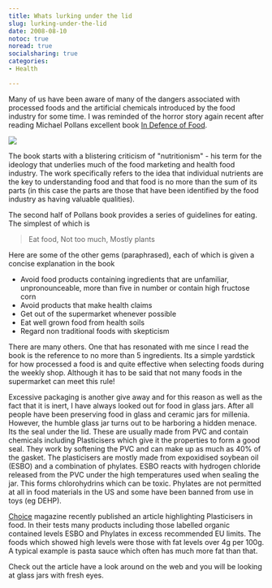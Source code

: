```yaml
---
title: Whats lurking under the lid
slug: lurking-under-the-lid
date: 2008-08-10
notoc: true
noread: true
socialsharing: true
categories: 
- Health

---
```

Many of us have been aware of many of the dangers associated with processed foods and the artificial chemicals introduced by the food industry for some time. I was reminded of the horror story again recent after reading Michael Pollans excellent book [In Defence of Food][amazon].

![][williampickup]

The book starts with a blistering criticism of "nutritionism" - his term for the ideology that underlies much of the food marketing and health food industry. The work specifically refers to the idea that individual nutrients are the key to understanding food and that food is no more than the sum of its parts (in this case the parts are those that have been identified by the food industry as having valuable qualities).

The second half of Pollans book provides a series of guidelines for eating. The simplest of which is

> Eat food, Not too much, Mostly plants

Here are some of the other gems (paraphrased), each of which is given a concise explanation in the book

- Avoid food products containing ingredients that are unfamiliar, unpronounceable, more than five in number or contain high fructose corn
- Avoid products that make health claims
- Get out of the supermarket whenever possible
- Eat well grown food from health soils
- Regard non traditional foods with skepticism

There are many others. One that has resonated with me since I read the book is the reference to no more than 5 ingredients. Its a simple yardstick for how processed a food is and quite effective when selecting foods during the weekly shop. Although it has to be said that not many foods in the supermarket can meet this rule!

Excessive packaging is another give away and for this reason as well as the fact that it is inert, I have always looked out for food in glass jars. After all people have been preserving food in glass and ceramic jars for millenia. However, the humble glass jar turns out to be harboring a hidden menace. Its the seal under the lid. These are usually made from PVC and contain chemicals including Plasticisers which give it the properties to form a good seal. They work by softening the PVC and can make up as much as 40% of the gasket. The plasticisers are mostly made from expoxidised soybean oil (ESBO) and a combination of phylates. ESBO reacts with hydrogen chloride released from the PVC under the high temperatures used when sealing the jar. This forms chlorohydrins which can be toxic. Phylates are not permitted at all in food materials in the US and some have been banned from use in toys (eg DEHP).

[Choice][choice] magazine recently published an article highlighting Plasticisers in food. In their tests many products including those labelled organic contained levels ESBO and Phylates in excess recommended EU limits. The foods which showed high levels were those with fat levels over 4g per 100g. A typical example is pasta sauce which often has much more fat than that.

Check out the article have a look around on the web and you will be looking at glass jars with fresh eyes.

[amazon]: http://www.amazon.com/gp/product/0143114964/ref=as%5C_li%5C_ss%5C_tl?ie=UTF8&amp;camp=1789&amp;creative=9325&amp;creativeASIN=0143114964&amp;linkCode=as2&amp;tag=slowlane-20
[choice]: http://www.choice.com.au/viewArticle.aspx?id=106380&amp;catId=100228&amp;tid=100008&amp;p=1&amp;title=Plasticisers
[williampickup]: https://williampickup.org/uploads/2014/02/41FuN5d4StL.jpg
